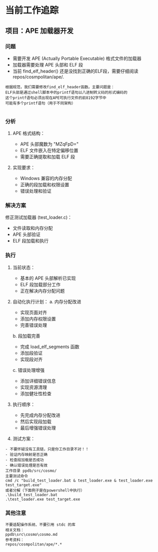 # 当前工作追踪

## 项目：APE 加载器开发

### 问题
- 需要开发 APE (Actually Portable Executable) 格式文件的加载器
- 加载器需要处理 APE 头部和 ELF 段
- 当前 find_elf_header() 还是没找到正确的ELF段，需要仔细阅读 repos/cosmpolitan/ape/*.*
```
根据规范，我们需要修改find_elf_header函数。主要问题是：
ELF头部是通过shell脚本中的printf语句以八进制转义码的形式编码的
这个printf语句必须出现在APE可执行文件的前8192字节中
可能有多个printf语句（用于不同架构）


```

### 分析
1. APE 格式结构：
   - APE 头部魔数为 "MZqFpD="
   - ELF 文件嵌入在特定偏移位置
   - 需要正确提取和加载 ELF 段

2. 实现要求：
   - Windows 兼容的内存分配
   - 正确的段加载和权限设置
   - 错误处理和验证

### 解决方案
修正测试加载器 (test_loader.c)：
   - 文件读取和内存分配
   - APE 头部验证
   - ELF 段加载和执行

### 执行
1. 当前状态：
   - 基本的 APE 头部解析已实现
   - ELF 段加载部分工作
   - 正在解决内存分配问题

2. 自动化执行计划：
   a. 内存分配改进
      - 实现页面对齐
      - 添加内存权限设置
      - 完善错误处理
   
   b. 段加载完善
      - 完成 load_elf_segments 函数
      - 添加段验证
      - 实现段对齐
   
   c. 错误处理增强
      - 添加详细错误信息
      - 实现资源清理
      - 添加健壮性检查

3. 执行顺序：
   - 先完成内存分配改进
   - 然后实现段加载
   - 最后增强错误处理
   
4. 测试方案：
```
- 不要怀疑没有工具链，只是你工作目录不对！！
- 验证内存映射是否正确
- 检查段加载是否成功
- 确认错误处理是否有效
工作目录 ppdb/src/cosmo/
主要测试命令
cmd /c "build_test_loader.bat & test_loader.exe & test_loader.exe test_target.exe"
或者分解（下面例子是在powershell中执行）
.\build_test_loader.bat
.\test_loader.exe test_target.exe
```

### 其他注意

```
不要适配操作系统、不要引用 stdc 的库
相关文档：
ppdb\src\cosmo\cosmo.md
参考资料：
repos/cosmpolitan/ape/*.*
```
